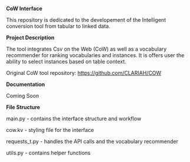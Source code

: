 **CoW Interface**

This repository is dedicated to the developement of the Intelligent conversion tool from tabular to linked data. 

**Project Description**

The tool integrates Csv on the Web (CoW) as well as a vocabulary recommender for ranking vocabularies and instances. It is offers user the ability to select instances based on table context.

Original CoW tool repository: https://github.com/CLARIAH/COW

**Documentation**

Coming Soon

**File Structure**

main.py - contains the interface structure and workflow

cow.kv - styling file for the interface

requests_t.py - handles the API calls and the vocabulary recommender

utils.py - contains helper functions 

